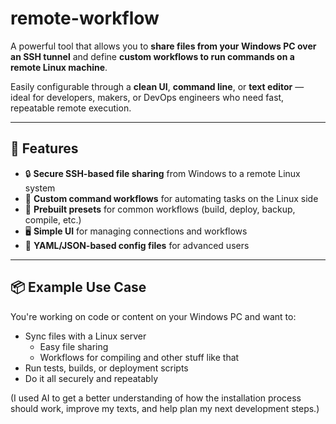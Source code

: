 # remote-workflow

A powerful tool that allows you to **share files from your Windows PC over an SSH tunnel** and define **custom workflows to run commands on a remote Linux machine**.

Easily configurable through a **clean UI**, **command line**, or **text editor** — ideal for developers, makers, or DevOps engineers who need fast, repeatable remote execution.

---

## 🚀 Features

- 🔒 **Secure SSH-based file sharing** from Windows to a remote Linux system
- 🧠 **Custom command workflows** for automating tasks on the Linux side
- 🧰 **Prebuilt presets** for common workflows (build, deploy, backup, compile, etc.)
- 🖥️ **Simple UI** for managing connections and workflows
- 📝 **YAML/JSON-based config files** for advanced users

---

## 📦 Example Use Case

You're working on code or content on your Windows PC and want to:

- Sync files with a Linux server
  - Easy file sharing
  - Workflows for compiling and other stuff like that
- Run tests, builds, or deployment scripts
- Do it all securely and repeatably

(I used AI to get a better understanding of how the installation process should work, improve my texts, and help plan my next development steps.)
